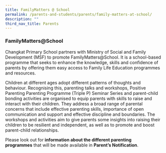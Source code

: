```yaml
---
title: FamilyMatters @ School
permalink: /parents-and-students/parents/family-matters-at-school/
description: ""
third_nav_title: Parents
---
```

### **FamilyMatters@School**
Changkat Primary School partners with Ministry of Social and Family Development (MSF) to promote FamilyMatters@School. It is a school-based programme that seeks to enhance the knowledge, skills and confidence of parents by offering them easy access to Family Life Education programmes and resources.

Children at different ages adopt different patterns of thoughts and behaviour. Recognising this, parenting talks and workshops, Positive Parenting Parenting Programme (Triple P) Seminar Series and parent-child bonding activities are organised to equip parents with skills to raise and interact with their children. They address a broad range of parental concerns that include effective parenting skills, importance of open communication and support and effective discipline and boundaries. The workshops and activities aim to give parents some insights into raising their children to be resilient and independent, as well as to promote and boost parent-child relationships.

Please look out for **information about the different parenting programmes** that will be made available in **Parent’s Notification**. 
